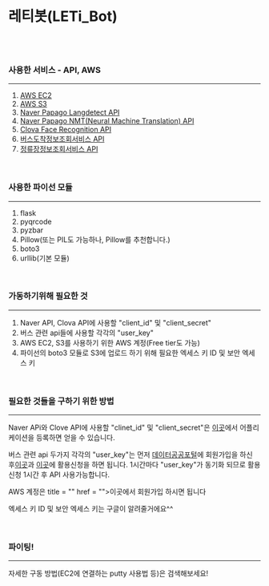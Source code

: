 <h1>레티봇(LETi_Bot)</h1>
<br />
<br />

<h3>사용한 서비스 - API, AWS</h3>
<hr />

<ol>
  <li><a title="" href="https://console.aws.amazon.com/console/home">AWS EC2</a></li>
  <li><a title="" href="https://console.aws.amazon.com/console/home">AWS S3</a></li>
  <li><a title="" href="https://developers.naver.com/docs/detectLangs/examples/#python">Naver Papago Langdetect API</a></li>
  <li><a title="" href="https://developers.naver.com/docs/nmt/reference/">Naver Papago NMT(Neural Machine Translation) API</a></li>
  <li><a title="" href="https://developers.naver.com/docs/clova/api/CFR/API_Guide.md#Overview">Clova Face Recognition API</a></li>
  <li><a title="" href="https://www.data.go.kr/dataset/15000175/openapi.do">버스도착정보조회서비스 API</a></li>
  <li><a title="" href="https://www.data.go.kr/dataset/15000303/openapi.do">정류장정보조회서비스 API</a></li>
</ol>
<br />
<h3>사용한 파이선 모듈</h3>
<hr />
<ol>
  <li>flask</li>
  <li>pyqrcode</li>
  <li>pyzbar</li>
  <li>Pillow(또는 PIL도 가능하나, Pillow를 추천합니다.)</li>
  <li>boto3</li>
  <li>urllib(기본 모듈)</li>
</ol>
<br />

<h3>가동하기위해 필요한 것</h3>
<hr />
<ol>
  <li>Naver API, Clova API에 사용할 "client_id" 및 "client_secret"</li>
  <li>버스 관련 api들에 사용할 각각의 "user_key"</li>
  <li>AWS EC2, S3를 사용하기 위한 AWS 계정(Free tier도 가능)</li>
  <li>파이선의 boto3 모듈로 S3에 업로드 하기 위해 필요한 엑세스 키 ID 및 보안 엑세스 키</li>
</ol>
<br />

<h3>필요한 것들을 구하기 위한 방법</h3>
<hr />
<p>Naver APi와 Clove API에 사용할 "clinet_id" 및 "client_secret"은 <a title = "" href = "https://developers.naver.com">이곳</a>에서 어플리케이션을 등록하면 얻을 수 있습니다.</p>
<p>버스 관련 api 두가지 각각의 "user_key"는 먼저 <a title = "" href = "https://data.go.kr">데이터공공포털</a>에 회원가입을 하신 후<a title = "" href = "https://www.data.go.kr/dataset/15000759/openapi.do">이곳</a>과 <a title = "" href = "https://www.data.go.kr/dataset/15000175/openapi.do">이곳</a>에 활용신청을 하면 됩니다. 1시간마다 "user_key"가 동기화 되므로 활용신청 1시간 후 API 사용가능합니다.</p>
<p>AWS 계정은 <a> title = "" href = "">이곳</a>에서 회원가입 하시면 됩니다</p>
<p>엑세스 키 ID 및 보안 엑세스 키는 구글이 알려줄거에요^^</p>
<br />

<h3>파이팅!</h3>
<hr />
<p>자세한 구동 방법(EC2에 연결하는 putty 사용법 등)은 검색해보세요!</p>
